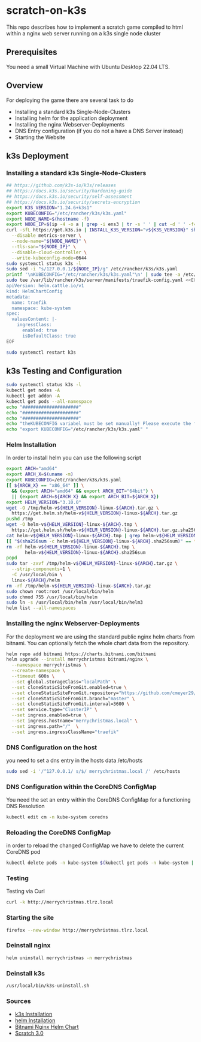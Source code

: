 # scratch-on-k3s
This repo describes how to implement a scratch game compiled to html within a nginx web server running on a k3s single node cluster

## Prerequisites
You need a small Virtual Machine with Ubuntu Desktop 22.04 LTS.

## Overview
For deploying the game there are several task to do
- Installing a standard k3s Single-Node-Clusters 
- Installing helm for the application deployment
- Installing the nginx Webserver-Deployments
- DNS Entry configuration (if you do not a have a DNS Server instead)
- Starting the Website

## k3s Deployment
### Installing a standard k3s Single-Node-Clusters 

```bash
## https://github.com/k3s-io/k3s/releases
## https://docs.k3s.io/security/hardening-guide
## https://docs.k3s.io/security/self-assessment
## https://docs.k3s.io/security/secrets-encryption
export K3S_VERSION="1.24.6+k3s1"
export KUBECONFIG="/etc/rancher/k3s/k3s.yaml"
export NODE_NAME=$(hostname -f)
export NODE_IP=$(ip -4 -o a | grep -i ens3 | tr -s ' ' | cut -d ' ' -f4 | cut -d '/' -f1)
curl -sfL https://get.k3s.io | INSTALL_K3S_VERSION="v${K3S_VERSION}" sh -s - \
  --disable metrics-server \
  --node-name="${NODE_NAME}" \
  --tls-san="${NODE_IP}" \
  --disable-cloud-controller \
  --write-kubeconfig-mode=0644
sudo systemctl status k3s -l
sudo sed -i "s/127.0.0.1/${NODE_IP}/g" /etc/rancher/k3s/k3s.yaml
printf '\nKUBECONFIG="/etc/rancher/k3s/k3s.yaml"\n' | sudo tee -a /etc/environment
sudo tee /var/lib/rancher/k3s/server/manifests/traefik-config.yaml <<EOF
apiVersion: helm.cattle.io/v1
kind: HelmChartConfig
metadata:
  name: traefik
  namespace: kube-system
spec:
  valuesContent: |-
    ingressClass:
      enabled: true
      isDefaultClass: true
EOF

sudo systemctl restart k3s

```
## k3s Testing and Configuration
```bash
sudo systemctl status k3s -l
kubectl get nodes -A
kubectl get addon -A
kubectl get pods --all-namespace
echo "#####################"
echo "#####################"
echo "#####################"
echo "theKUBECONFIG variabel must be set manually! Please execute the following command!"
echo "export KUBECONFIG="/etc/rancher/k3s/k3s.yaml" "

```
### Helm Installation
In order to install helm you can use the following script

```bash
export ARCH="amd64"
export ARCH_X=$(uname -m)
export KUBECONFIG=/etc/rancher/k3s/k3s.yaml
[[ ${ARCH_X} == "x86_64" ]] \
  && (export ARCH="amd64" && export ARCH_BIT="64bit") \
  || (export ARCH=${ARCH_X} && export ARCH_BIT=${ARCH_X})
export HELM_VERSION="3.10.0"
wget -O /tmp/helm-v${HELM_VERSION}-linux-${ARCH}.tar.gz \
  https://get.helm.sh/helm-v${HELM_VERSION}-linux-${ARCH}.tar.gz
pushd /tmp
wget -O helm-v${HELM_VERSION}-linux-${ARCH}.tmp \
  https://get.helm.sh/helm-v${HELM_VERSION}-linux-${ARCH}.tar.gz.sha256sum
cat helm-v${HELM_VERSION}-linux-${ARCH}.tmp | grep helm-v${HELM_VERSION}-linux-${ARCH}.tar.gz > helm-v${HELM_VERSION}-linux-${ARCH}.sha256sum
[[ "$(sha256sum -c helm-v${HELM_VERSION}-linux-${ARCH}.sha256sum)" == *"OK" ]] || exit 1
rm -rf helm-v${HELM_VERSION}-linux-${ARCH}.tmp \
       helm-v${HELM_VERSION}-linux-${ARCH}.sha256sum
popd
sudo tar -zxvf /tmp/helm-v${HELM_VERSION}-linux-${ARCH}.tar.gz \
  --strip-components=1 \
  -C /usr/local/bin \
  linux-${ARCH}/helm
rm -rf /tmp/helm-v${HELM_VERSION}-linux-${ARCH}.tar.gz
sudo chown root:root /usr/local/bin/helm
sudo chmod 755 /usr/local/bin/helm
sudo ln -s /usr/local/bin/helm /usr/local/bin/helm3
helm list --all-namespaces
```
### Installing the nginx Webserver-Deployments
For the deployment we are using the standard public nginx helm charts from bitnami. You can optionally fetch the whole chart data from the repository.
```bash
helm repo add bitnami https://charts.bitnami.com/bitnami
helm upgrade --install merrychristmas bitnami/nginx \
  --namespace merrychristmas \
  --create-namespace \
  --timeout 600s \
  --set global.storageClass="localPath" \
  --set cloneStaticSiteFromGit.enabled=true \
  --set cloneStaticSiteFromGit.repository="https://github.com/cmeyer29/scratch-on-k3s.git" \
  --set cloneStaticSiteFromGit.branch="master" \
  --set cloneStaticSiteFromGit.interval=3600 \
  --set service.type="ClusterIP" \
  --set ingress.enabled=true \
  --set ingress.hostname="merrychristmas.local" \
  --set ingress.path="/"  \
  --set ingress.ingressClassName="traefik"
```

### DNS Configuration on the host
you need to set a dns entry in the hosts data /etc/hosts 
```bash
sudo sed -i '/^127.0.0.1/ s/$/ merrychristmas.local /' /etc/hosts
```

### DNS Configuration within the CoreDNS ConfigMap
You need the set an entry within the CoreDNS ConfigMap for a functioning DNS Resolution
```bash
kubectl edit cm -n kube-system coredns
```
### Reloading the CoreDNS ConfigMap
in order to reload the changed ConfigMap we have to delete the current CoreDNS pod
```bash
kubectl delete pods -n kube-system $(kubectl get pods -n kube-system | grep -i coredns | cut -d' ' -f1)
```

### Testing
Testing via Curl
```bash
curl -k http://merrychristmas.tlrz.local
```
### Starting the site 
```bash
firefox --new-window http://merrychristmas.tlrz.local
```

### Deinstall nginx
```bash
helm uninstall merrychristmas -n merrychristmas 
```
### Deinstall k3s
```bash
/usr/local/bin/k3s-uninstall.sh
```

### Sources

- [k3s Installation](https://docs.k3s.io/installation)
- [helm Installation](https://helm.sh/docs/helm/helm_install/)
- [Bitnami Nginx Helm Chart](https://github.com/bitnami/charts/tree/main/bitnami/nginx/)
- [Scratch 3.0](https://scratch.mit.edu/)

